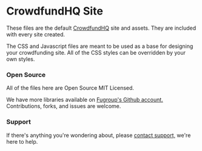 # CrowdfundHQ Site
These files are the default [CrowdfundHQ](https://crowdfundhq.com) site and assets. They are included with every site created.

The CSS and Javascript files are meant to be used as a base for designing your crowdfunding site.
All of the CSS styles can be overridden by your own styles.

### Open Source
All of the files here are Open Source MIT Licensed.

We have more libraries available on [Fugroup's Github account.](https://github.com/fugroup) Contributions, forks, and issues are welcome.

### Support
If there's anything you're wondering about, please [contact support,](https://crowdfundhq.com/contact) we're here to help.
